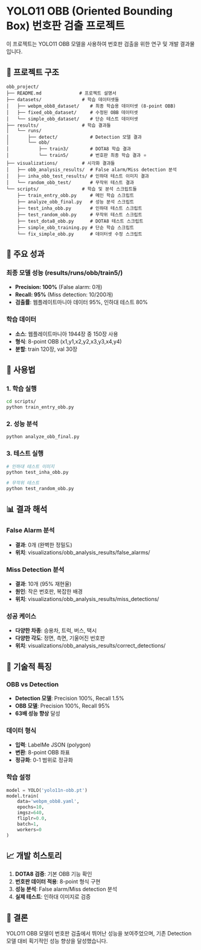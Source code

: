 # YOLO11 OBB (Oriented Bounding Box) 번호판 검출 프로젝트

이 프로젝트는 YOLO11 OBB 모델을 사용하여 번호판 검출을 위한 연구 및 개발 결과물입니다.

## 📁 프로젝트 구조

```
obb_project/
├── README.md              # 프로젝트 설명서
├── datasets/               # 학습 데이터셋들
│   ├── webpm_obb8_dataset/    # 최종 학습용 데이터셋 (8-point OBB)
│   ├── fixed_obb_dataset/     # 수정된 OBB 데이터셋
│   └── simple_obb_dataset/    # 단순 테스트 데이터셋
├── results/                # 학습 결과들
│   └── runs/
│       ├── detect/            # Detection 모델 결과
│       └── obb/
│           ├── train3/        # DOTA8 학습 결과
│           └── train5/        # 번호판 최종 학습 결과 ⭐
├── visualizations/         # 시각화 결과들
│   ├── obb_analysis_results/  # False alarm/Miss detection 분석
│   ├── inha_obb_test_results/ # 인하대 테스트 이미지 결과
│   └── random_obb_test/       # 무작위 테스트 결과
└── scripts/                # 학습 및 분석 스크립트들
    ├── train_entry_obb.py     # 메인 학습 스크립트
    ├── analyze_obb_final.py   # 성능 분석 스크립트
    ├── test_inha_obb.py       # 인하대 테스트 스크립트
    ├── test_random_obb.py     # 무작위 테스트 스크립트
    ├── test_dota8_obb.py      # DOTA8 테스트 스크립트
    ├── simple_obb_training.py # 단순 학습 스크립트
    └── fix_simple_obb.py      # 데이터셋 수정 스크립트
```

## 🎯 주요 성과

### 최종 모델 성능 (results/runs/obb/train5/)
- **Precision: 100%** (False alarm: 0개)
- **Recall: 95%** (Miss detection: 10/200개)
- **검출률**: 웹플레이트마니아 데이터 95%, 인하대 테스트 80%

### 학습 데이터
- **소스**: 웹플레이트마니아 1944장 중 150장 사용
- **형식**: 8-point OBB (x1,y1,x2,y2,x3,y3,x4,y4)
- **분할**: train 120장, val 30장

## 🚀 사용법

### 1. 학습 실행
```bash
cd scripts/
python train_entry_obb.py
```

### 2. 성능 분석
```bash
python analyze_obb_final.py
```

### 3. 테스트 실행
```bash
# 인하대 테스트 이미지
python test_inha_obb.py

# 무작위 테스트
python test_random_obb.py
```

## 📊 결과 해석

### False Alarm 분석
- **결과**: 0개 (완벽한 정밀도)
- **위치**: visualizations/obb_analysis_results/false_alarms/

### Miss Detection 분석  
- **결과**: 10개 (95% 재현율)
- **원인**: 작은 번호판, 복잡한 배경
- **위치**: visualizations/obb_analysis_results/miss_detections/

### 성공 케이스
- **다양한 차종**: 승용차, 트럭, 버스, 택시
- **다양한 각도**: 정면, 측면, 기울어진 번호판
- **위치**: visualizations/obb_analysis_results/correct_detections/

## 🔧 기술적 특징

### OBB vs Detection
- **Detection 모델**: Precision 100%, Recall 1.5%
- **OBB 모델**: Precision 100%, Recall 95%
- **63배 성능 향상** 달성

### 데이터 형식
- **입력**: LabelMe JSON (polygon)
- **변환**: 8-point OBB 좌표
- **정규화**: 0-1 범위로 정규화

### 학습 설정
```python
model = YOLO('yolo11n-obb.pt')
model.train(
    data='webpm_obb8.yaml',
    epochs=10,
    imgsz=640,
    fliplr=0.0,
    batch=1,
    workers=0
)
```

## 📈 개발 히스토리

1. **DOTA8 검증**: 기본 OBB 기능 확인
2. **번호판 데이터 적용**: 8-point 형식 구현
3. **성능 분석**: False alarm/Miss detection 분석
4. **실제 테스트**: 인하대 이미지로 검증

## 🎉 결론

YOLO11 OBB 모델이 번호판 검출에서 뛰어난 성능을 보여주었으며, 
기존 Detection 모델 대비 획기적인 성능 향상을 달성했습니다.